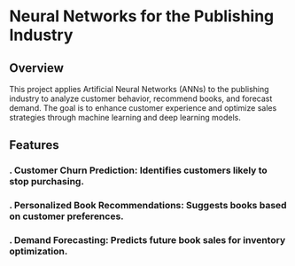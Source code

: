 # Neural Networks for the Publishing Industry



## Overview

This project applies Artificial Neural Networks (ANNs) to the publishing industry to analyze customer behavior, recommend books, and forecast demand. The goal is to enhance customer experience and optimize sales strategies through machine learning and deep learning models.

## Features

### . Customer Churn Prediction: Identifies customers likely to stop purchasing.

### . Personalized Book Recommendations: Suggests books based on customer preferences.

### . Demand Forecasting: Predicts future book sales for inventory optimization.


